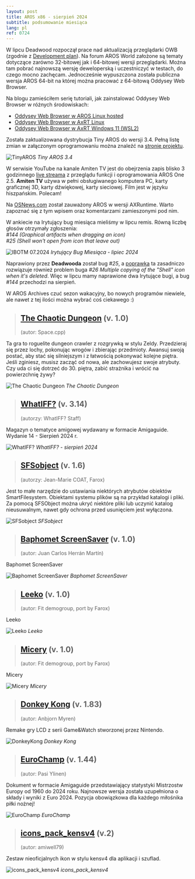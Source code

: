 ```yaml
---
layout: post
title: AROS x86 - sierpień 2024
subtitle: podsumowanie miesiąca
lang: pl
ref: 0724
---
```


W lipcu Deadwood rozpoczął prace nad aktualizacją przeglądarki OWB (zgodnie z [Development plan](https://arosworld.org/infusions/forum/viewthread.php?thread_id=1114&rowstart=20&pid=5871#post_5869)). Na forum AROS World założone są tematy dotyczące zarówno 32-bitowej jak i 64-bitowej wersji przeglądarki. Można tam pobrać najnowszą wersję deweloperską i uczestniczyć w testach, do czego mocno zachęcam. Jednocześnie wypuszczona została publiczna wersja AROS 64-bit na której można pracować z 64-bitową Oddysey Web Browser.

Na blogu zamieściłem serię tutoriali, jak zainstalować Oddysey Web Browser w różnych środowiskach:
- [Oddysey Web Browser w AROS Linux hosted](https://arosnews.github.io/oddysey-web-browser-aros-linux-hosted/)  
- [Oddysey Web Browser w AxRT Linux](https://arosnews.github.io/oddysey-web-browser-axrt-linux/)  
- [Oddysey Web Browser w AxRT Windows 11 (WSL2)](https://arosnews.github.io/oddysey-web-browser-axrt-wsl2/)  

Została zaktualizowana dystrybucja Tiny AROS do wersji 3.4. Pełną listę zmian w załączonym oprogramowaniu można znaleźć na [stronie projektu](https://www.tinyaros.it/).

![TinyAROS](/assets/img/tiny34.jpg)
*Tiny AROS 3.4*

W serwisie YouTube na kanale Amiten TV jest do obejrzenia zapis blisko 3 godzinnego [live streama](https://www.youtube.com/watch?v=KigowKD1Aag) z przeglądu funkcji i oprogramowania AROS One 2.5. **Amiten TV** używa w pełni obsługiwanego komputera PC, karty graficznej 3D, karty dźwiękowej, karty sieciowej. Film jest w języku hiszpańskim. Polecam!

Na [OSNews.com](https://www.osnews.com/story/140225/package-amigaos-software-for-linux-and-windows-with-axruntime/) został zauważony AROS w wersji AXRuntime. Warto zapoznać się z tym wpisem oraz komentarzami zamieszonymi pod nim.

W ankiecie na Irytujący bug miesiąca mieliśmy w lipcu remis. Równą liczbę głosów otrzymały zgłoszenia:  
*#144 (Graphical artifacts when dragging an icon)*  
*#25 (Shell won't open from icon that leave out)*

![IBOTM 07.2024](/assets/img/ibotm0724.png)
*Irytujący Bug Miesiąca - lipiec 2024*

Naprawiony przez **Deadwooda** został bug *#25*, a [poprawka](https://www.arosworld.org/infusions/forum/viewthread.php?thread_id=1279&pid=5842#post_5811) ta zasadniczo rozwiązuje również problem buga *#26 Multiple copying of the "Shell" icon when it's deleted*. Więc w lipcu mamy naprawione dwa Irytujące bugi, a bug *#144* przechodzi na sierpień. 

W AROS Archives czuć sezon wakacyjny, bo nowych programów niewiele, ale nawet z tej ilości można wybrać coś ciekawego :)

> ## [The Chaotic Dungeon](http://archives.aros-exec.org/?function=showfile&file=game/roleplaying/chaotic-dungeon.i386-aros.zip) (v. 1.0)
> (autor: Space.cpp)

Ta gra to roguelite dungeon crawler z rozgrywką w stylu Zeldy. Przedzieraj się przez lochy, pokonując wrogów i zbierając przedmioty. Awansuj swoją postać, aby stać się silniejszym i z łatwością pokonywać kolejne piętra. Jeśli zginiesz, musisz zacząć od nowa, ale zachowujesz swoje atrybuty. Czy uda ci się dotrzeć do 30. piętra, zabić strażnika i wrócić na powierzchnię żywy?

![The Chaotic Dungeon](/assets/img/chaotic.png)
*The Chaotic Dungeon*

> ## [WhatIFF?](http://archives.aros-exec.org/?function=showfile&file=document/misc/whatiff3.14.lha) (v. 3.14)
> (autorzy: WhatIFF? Staff)

Magazyn o tematyce amigowej wydawany w formacie Amigaguide. Wydanie 14 - Sierpień 2024 r.

![WhatIFF?](/assets/img/whatiff314.png)
*WhatIFF? - sierpień 2024*

> ## [SFSobject](http://archives.aros-exec.org/?function=showfile&file=utility/misc/sfsobject.i386-aros.zip) (v. 1.6)
> (autorzy: Jean-Marie COAT, Farox)

Jest to małe narzędzie do ustawiania niektórych atrybutów obiektów SmartFilesystem. Obiektami systemu plików są na przykład katalogi i pliki. Za pomocą SFSObject można ukryć niektóre pliki lub uczynić katalog nieusuwalnym, nawet gdy ochrona przed usunięciem jest wyłączona.

![SFSobject](/assets/img/sfsobject.png)
*SFSobject*

> ## [Baphomet ScreenSaver](http://archives.aros-exec.org/?function=showfile&file=utility/misc/baphometscreensaver.lha) (v. 1.0)
> (autor: Juan Carlos Herrán Martín)

Baphomet ScreenSaver

![Baphomet ScreenSaver](/assets/img/baphometss.jpg)
*Baphomet ScreenSaver*

> ## [Leeko](http://archives.aros-exec.org/?function=showfile&file=demo/scene/fit/leeko-i386-aros.zip) (v. 1.0)
> (autor: Fit demogroup, port by Farox)

Leeko

![Leeko](/assets/img/leeko.jpg)
*Leeko*

> ## [Micery](http://archives.aros-exec.org/?function=showfile&file=demo/scene/fit/micery-i386-aros.zip) (v. 1.0)
> (autor: Fit demogroup, port by Farox)

Micery 

![Micery](/assets/img/micery.jpg)
*Micery*

> ## [Donkey Kong](http://archives.aros-exec.org/?function=showfile&file=game/board/donkeykong_net_arosx86.lha) (v. 1.83)
> (autor: Anbjorn Myren)

Remake gry LCD z serii Game&Watch stworzonej przez Nintendo. 

![DonkeyKong](/assets/img/donkeykong.jpg)
*Donkey Kong*

> ## [EuroChamp](http://archives.aros-exec.org/?function=showfile&file=document/misc/eurochamp.lha) (v. 1.44)
> (autor: Pasi Ylinen)

Dokument w formacie Amigaguide przedstawiający statystyki Mistrzostw Europy od 1960 do 2024 roku. Najnowsze wersja została uzupełniona o składy i wyniki z Euro 2024. Pozycja obowiązkowa dla każdego miłośnika piłki nożnej!  

![EuroChamp](/assets/img/euro.png)
*EuroChamp*

> ## [icons_pack_kensv4](http://archives.aros-exec.org/?function=showfile&file=graphics/icon/more_icons_kensv4.zip) (v.2)
> (autor: amiwell79)

Zestaw nieoficjalnych ikon w stylu kensv4 dla aplikacji i szuflad.

![icons_pack_kensv4](/assets/img/iconspackkensv4.png)
*icons_pack_kensv4*


